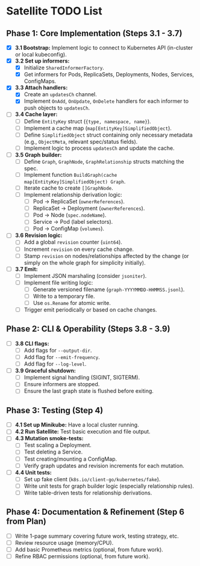 # Satellite TODO List

## Phase 1: Core Implementation (Steps 3.1 - 3.7)

-   [x] **3.1 Bootstrap:** Implement logic to connect to Kubernetes API (in-cluster or local kubeconfig).
-   [x] **3.2 Set up informers:**
    -   [x] Initialize `SharedInformerFactory`.
    -   [x] Get informers for Pods, ReplicaSets, Deployments, Nodes, Services, ConfigMaps.
-   [x] **3.3 Attach handlers:**
    -   [x] Create an `updatesCh` channel.
    -   [x] Implement `OnAdd`, `OnUpdate`, `OnDelete` handlers for each informer to push objects to `updatesCh`.
-   [ ] **3.4 Cache layer:**
    -   [ ] Define `EntityKey` struct (`{type, namespace, name}`).
    -   [ ] Implement a cache map (`map[EntityKey]SimplifiedObject`).
    -   [ ] Define `SimplifiedObject` struct containing only necessary metadata (e.g., `ObjectMeta`, relevant spec/status fields).
    -   [ ] Implement logic to process `updatesCh` and update the cache.
-   [ ] **3.5 Graph builder:**
    -   [ ] Define `Graph`, `GraphNode`, `GraphRelationship` structs matching the spec.
    -   [ ] Implement function `BuildGraph(cache map[EntityKey]SimplifiedObject) Graph`.
    -   [ ] Iterate cache to create `[]GraphNode`.
    -   [ ] Implement relationship derivation logic:
        -   [ ] Pod -> ReplicaSet (`ownerReferences`).
        -   [ ] ReplicaSet -> Deployment (`ownerReferences`).
        -   [ ] Pod -> Node (`spec.nodeName`).
        -   [ ] Service -> Pod (label selectors).
        -   [ ] Pod -> ConfigMap (`volumes`).
-   [ ] **3.6 Revision logic:**
    -   [ ] Add a global `revision` counter (`uint64`).
    -   [ ] Increment `revision` on every cache change.
    -   [ ] Stamp `revision` on nodes/relationships affected by the change (or simply on the whole graph for simplicity initially).
-   [ ] **3.7 Emit:**
    -   [ ] Implement JSON marshaling (consider `jsoniter`).
    -   [ ] Implement file writing logic:
        -   [ ] Generate versioned filename (`graph-YYYYMMDD-HHMMSS.jsonl`).
        -   [ ] Write to a temporary file.
        -   [ ] Use `os.Rename` for atomic write.
    -   [ ] Trigger emit periodically or based on cache changes.

## Phase 2: CLI & Operability (Steps 3.8 - 3.9)

-   [ ] **3.8 CLI flags:**
    -   [ ] Add flags for `--output-dir`.
    -   [ ] Add flag for `--emit-frequency`.
    -   [ ] Add flag for `--log-level`.
-   [ ] **3.9 Graceful shutdown:**
    -   [ ] Implement signal handling (SIGINT, SIGTERM).
    -   [ ] Ensure informers are stopped.
    -   [ ] Ensure the last graph state is flushed before exiting.

## Phase 3: Testing (Step 4)

-   [ ] **4.1 Set up Minikube:** Have a local cluster running.
-   [ ] **4.2 Run Satellite:** Test basic execution and file output.
-   [ ] **4.3 Mutation smoke-tests:**
    -   [ ] Test scaling a Deployment.
    -   [ ] Test deleting a Service.
    -   [ ] Test creating/mounting a ConfigMap.
    -   [ ] Verify graph updates and revision increments for each mutation.
-   [ ] **4.4 Unit tests:**
    -   [ ] Set up fake client (`k8s.io/client-go/kubernetes/fake`).
    -   [ ] Write unit tests for graph builder logic (especially relationship rules).
    -   [ ] Write table-driven tests for relationship derivations.

## Phase 4: Documentation & Refinement (Step 6 from Plan)

-   [ ] Write 1-page summary covering future work, testing strategy, etc.
-   [ ] Review resource usage (memory/CPU).
-   [ ] Add basic Prometheus metrics (optional, from future work).
-   [ ] Refine RBAC permissions (optional, from future work).
